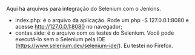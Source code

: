 Aqui há arquivos para integração do Selenium com o Jenkins.

- index.php: é o arquivo da aplicação. Rode um php -S 127.0.0.1:8080 e acesse http://127.0.0.1:8080 no navegador;
- contas.side: é o arquivo com os testes do Selenium. Você pode executá-lo sem o Selenium pela IDE (https://www.selenium.dev/selenium-ide/). Eu testei no Firefox.